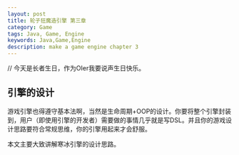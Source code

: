 ```yaml
---
layout: post
title: 轮子狂魔造引擎 第三章
category: Game
tags: Java, Game, Engine
keywords: Java,Game,Engine
description: make a game engine chapter 3
---
```


// 今天是长者生日，作为OIer我要说声生日快乐。

## 引擎的设计
游戏引擎也得遵守基本法啊，当然是生命周期+OOP的设计。你要将整个引擎封装到，用户（即使用引擎的开发者）需要做的事情几乎就是写DSL。并且你的游戏设计思路要符合常规思维，你的引擎用起来才会舒服。

本文主要大致讲解寒冰引擎的设计思路。
